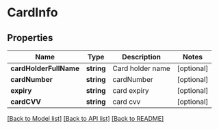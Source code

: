 # CardInfo

## Properties
Name | Type | Description | Notes
------------ | ------------- | ------------- | -------------
**cardHolderFullName** | **string** | Card holder name | [optional] 
**cardNumber** | **string** | cardNumber | [optional] 
**expiry** | **string** | card expiry | [optional] 
**cardCVV** | **string** | card cvv | [optional] 

[[Back to Model list]](../README.md#documentation-for-models) [[Back to API list]](../README.md#documentation-for-api-endpoints) [[Back to README]](../README.md)


